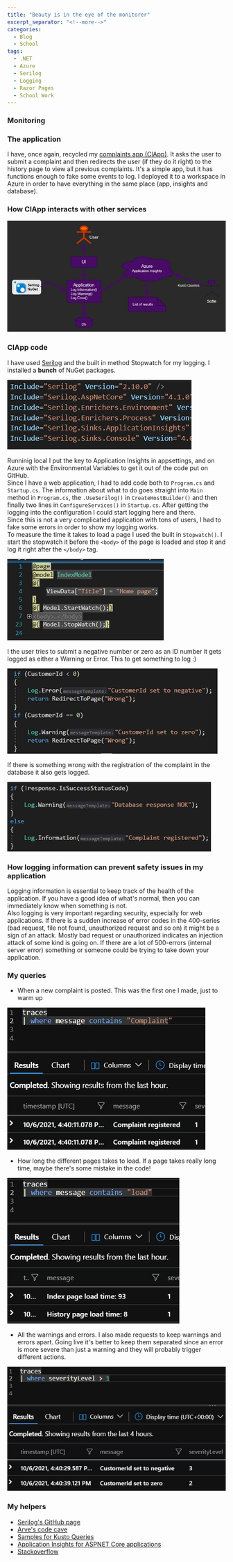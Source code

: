 ```yaml
---
title: "Beauty is in the eye of the monitorer"
excerpt_separator: "<!--more-->"
categories:
  - Blog
  - School
tags:
  - .NET
  - Azure
  - Serilog
  - Logging
  - Razor Pages
  - School Work
---
```

### Monitoring  
### The application  

I have, once again, recycled my [complaints app (ClApp)](https://bigclapplogged.azurewebsites.net/). It asks the user to submit a complaint and then redirects the user (if they do it right) to the history page to view all previous complaints. It's a simple app, but it has functions enough to fake some events to log. I deployed it to a workspace in Azure in order to have everything in the same place (app, insights and database).

### How ClApp interacts with other services  

![Diagram](https://raw.githubusercontent.com/Baverstrand/Baverstrand.github.io/master/img/211006appmap.jpg)

### ClApp code 

I have used [Serilog](https://serilog.net/) and the built in method Stopwatch for my logging. I installed a __bunch__ of NuGet packages.  

![NuGets](https://raw.githubusercontent.com/Baverstrand/Baverstrand.github.io/master/img/211006nugets.jpg)  

Runninig local I put the key to Application Insights in appsettings, and on Azure with the Environmental Variables to get it out of the code put on GitHub.  
Since I have a web application, I had to add code both to `Program.cs` and `Startup.cs`. The information about what to do goes straight into `Main` method in `Program.cs`, the `.UseSerilog()` in `CreateHostBuilder()` and then finally two lines in `ConfigureServices()` in `Startup.cs`.
After getting the logging into the configuration I could start logging here and there.  
Since this is not a very complicatied application with tons of users, I had to fake some errors in order to show my logging works.  
To measure the time it takes to load a page I used the built in `Stopwatch()`. I start the stopwatch it before the `<body>` of the page is loaded and stop it and log it right after the `</body>` tag. 

![StopWatch](https://raw.githubusercontent.com/Baverstrand/Baverstrand.github.io/master/img/211006watchcode.jpg)  

I the user tries to submit a negative number or zero as an ID number it gets logged as either a Warning or Error. This to get something to log :) 

![Error and Warning](https://raw.githubusercontent.com/Baverstrand/Baverstrand.github.io/master/img/211006errorcode.jpg)  

If there is something wrong with the registration of the complaint in the database it also gets logged. 

![Db Warning](https://raw.githubusercontent.com/Baverstrand/Baverstrand.github.io/master/img/211006dberror.jpg)  

### How logging information can prevent safety issues in my application  

Logging information is essential to keep track of the health of the application. If you have a good idea of what's normal, then you can immediately know when something is not.  
Also logging is very important regarding security, especially for web applications. 
If there is a sudden increase of error codes in the 400-series (bad request, file not found, unauthorized request and so on) it might be a sign of an attack. Mostly bad request or unauthorized indicates an injection attack of some kind is going on. 
If there are a lot of 500-errors (internal server error) something or someone could be trying to take down your application. 

### My queries  

- When a new complaint is posted. This was the first one I made, just to warm up  

![New complaint](https://raw.githubusercontent.com/Baverstrand/Baverstrand.github.io/master/img/211006kustocomplaint.jpg)  

- How long the different pages takes to load. If a page takes really long time, maybe there's some mistake in the code!

![Loading times](https://raw.githubusercontent.com/Baverstrand/Baverstrand.github.io/master/img/211006kustoload.jpg)  

- All the warnings and errors. I also made requests to keep warnings and errors apart. Going live it's better to keep them separated since an error is more severe than just a warning and they will probably trigger different actions.   

![Severity levels](https://raw.githubusercontent.com/Baverstrand/Baverstrand.github.io/master/img/211006kustoseverity.jpg)  

### My helpers  

- [Serilog's GitHub page](https://github.com/serilog/serilog-settings-configuration)
- [Arve's code cave](https://arvehansen.net/codecave/2020/03/01/appinsights-and-logging-with-serilog/)
- [Samples for Kusto Queries](https://docs.microsoft.com/en-us/azure/data-explorer/kusto/query/samples?pivots=azuredataexplorer)
- [Application Insights for ASPNET Core applications](https://docs.microsoft.com/en-us/azure/azure-monitor/app/asp-net-core)
- [Stackoverflow](https://stackoverflow.com/questions/11459060/razor-void-function)
